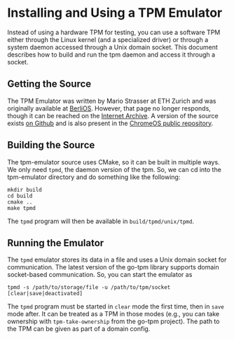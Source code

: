 Installing and Using a TPM Emulator
===================================

Instead of using a hardware TPM for testing, you can use a software TPM either
through the Linux kernel (and a specialized driver) or through a system daemon
accessed through a Unix domain socket. This document describes how to build and
run the tpm daemon and access it through a socket.

Getting the Source
------------------

The TPM Emulator was written by Mario Strasser at ETH Zurich and was originally
available at [BerliOS](http://tpm-emulator.berlios.de). However, that page no longer
responds, though it can be reached on the [Internet
Archive](https://web.archive.org/web/20140419212644/http://tpm-emulator.berlios.de/).
A version of the source exists [on
Github](https://github.com/PeterHuewe/tpm-emulator) and is also present in the
[ChromeOS public
repository](https://chromium.googlesource.com/chromiumos/third_party/tpm-emulator/).

Building the Source
-------------------

The tpm-emulator source uses CMake, so it can be built in multiple ways. We only
need `tpmd`, the daemon version of the tpm. So, we can cd into the tpm-emulator
directory and do something like the following:

	mkdir build
	cd build
	cmake ..
	make tpmd

The `tpmd` program will then be available in `build/tpmd/unix/tpmd`.

Running the Emulator
--------------------

The `tpmd` emulator stores its data in a file and uses a Unix domain socket for
communication. The latest version of the go-tpm library supports domain
socket-based communication. So, you can start the emulator as

	tpmd -s /path/to/storage/file -u /path/to/tpm/socket [clear|save|deactivated]

The `tpmd` program must be started in `clear` mode the first time, then in
`save` mode after. It can be treated as a TPM in those modes (e.g., you can take
ownership with `tpm-take-ownership` from the go-tpm project). The path to the
TPM can be given as part of a domain config.
